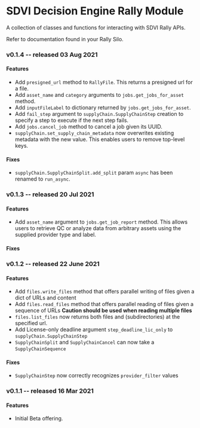 # SDVI Decision Engine Rally Module

A collection of classes and functions for interacting with SDVI Rally APIs.

Refer to documentation found in your Rally Silo.

### v0.1.4 -- released 03 Aug 2021

#### Features

- Add `presigned_url` method to `RallyFile`. This returns a presigned url for a file.
- Add `asset_name` and `category` arguments to `jobs.get_jobs_for_asset` method.
- Add `inputFileLabel` to dictionary returned by `jobs.get_jobs_for_asset`.
- Add `fail_step` argument to `supplyChain.SupplyChainStep` creation to specify a step to execute if the next step fails. 
- Add `jobs.cancel_job` method to cancel a job given its UUID.
- `supplyChain.set_supply_chain_metadata` now overwrites existing metadata with the new value. 
  This enables users to remove top-level keys.

#### Fixes

- `supplyChain.SupplyChainSplit.add_split` param `async` has been renamed to `run_async`.

### v0.1.3 -- released 20 Jul 2021

#### Features

- Add `asset_name` argument to `jobs.get_job_report` method. This allows users to retrieve QC or analyze data from 
  arbitrary assets using the supplied provider type and label.

#### Fixes

### v0.1.2 -- released 22 June 2021

#### Features

- Add `files.write_files` method that offers parallel writing of files given a dict of URLs and content
- Add `files.read_files` method that offers parallel reading of files given a sequence of URLs
  **Caution should be used when reading multiple files**
- `files.list_files` now returns both files and (subdirectories) at the specified url.
- Add License-only deadline argument `step_deadline_lic_only` to `supplyChain.SupplyChainStep`
- `SupplyChainSplit` and `SupplyChainCancel` can now take a `SupplyChainSequence`

#### Fixes

- `SupplyChainStep` now correctly recognizes `provider_filter` values

### v0.1.1 -- released 16 Mar 2021

#### Features

- Initial Beta offering.
